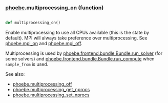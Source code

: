 ### [phoebe](phoebe.md).multiprocessing_on (function)


```py

def multiprocessing_on()

```



Enable multiprocessing to use all CPUs available (this is the state by default).
MPI will always take preference over multiprocessing.  See [phoebe.mpi_on](phoebe.mpi_on.md)
and [phoebe.mpi_off](phoebe.mpi_off.md).

Multiprocessing is used by
[phoebe.frontend.bundle.Bundle.run_solver](phoebe.frontend.bundle.Bundle.run_solver.md) (for some solvers) and
[phoebe.frontend.bundle.Bundle.run_compute](phoebe.frontend.bundle.Bundle.run_compute.md) when `sample_from` is used.

See also:
* [phoebe.multiprocessing_off](phoebe.multiprocessing_off.md)
* [phoebe.multiprocessing_get_nprocs](phoebe.multiprocessing_get_nprocs.md)
* [phoebe.multiprocessing_set_nprocs](phoebe.multiprocessing_set_nprocs.md)
